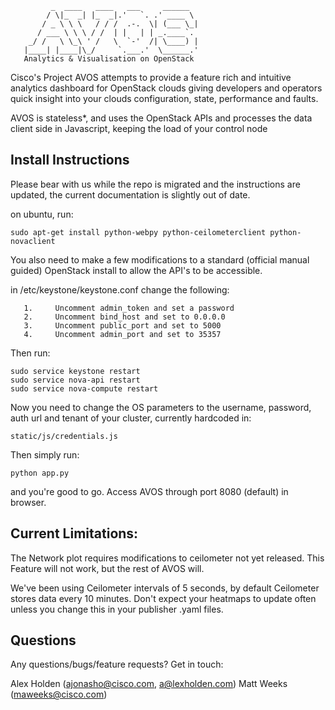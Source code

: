              _  ____   ____   ___     ______   
            / \|_  _| |_  _|.'   `. .' ____ \  
           / _ \ \ \   / / /  .-.  \| (___ \_| 
          / ___ \ \ \ / /  | |   | | _.____`.  
        _/ /   \ \_\ ' /   \  `-'  /| \____) | 
       |____| |____|\_/     `.___.'  \______.' 
       Analytics & Visualisation on OpenStack

Cisco's Project AVOS attempts to provide a feature rich and intuitive analytics dashboard for OpenStack clouds giving developers and operators quick insight into your clouds configuration, state, performance and faults. 

AVOS is stateless*,  and uses the OpenStack APIs and processes the data client side in Javascript, keeping the load of your control node

Install Instructions
-----------
Please bear with us while the repo is migrated and the instructions are updated, the current documentation is slightly out of date.

on ubuntu, run:

    sudo apt-get install python-webpy python-ceilometerclient python-novaclient

You also need to make a few modifications to a standard (official manual guided) OpenStack install to allow the API's to be accessible.

in /etc/keystone/keystone.conf change the following:

       1.     Uncomment admin_token and set a password
       2.     Uncomment bind_host and set to 0.0.0.0
       3.     Uncomment public_port and set to 5000
       4.     Uncomment admin_port and set to 35357

Then run:

    sudo service keystone restart
    sudo service nova-api restart
    sudo service nova-compute restart
              
Now you need to change the OS parameters to the username, password, auth url and tenant of your cluster, currently hardcoded in:

    static/js/credentials.js 

Then simply run:

    python app.py

and you're good to go. Access AVOS through port 8080 (default) in browser.

Current Limitations: 
-----------

The Network plot requires modifications to ceilometer not yet released. This Feature will not work, but the rest of AVOS will.

We've been using Ceilometer intervals of 5 seconds, by default Ceilometer stores data every 10 minutes. Don't expect your heatmaps to update often unless you change this in your publisher .yaml files.

Questions
-----------

Any questions/bugs/feature requests? Get in touch:

Alex Holden (ajonasho@cisco.com, a@lexholden.com)
Matt Weeks (maweeks@cisco.com)



